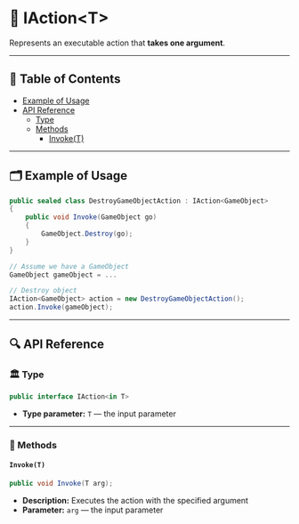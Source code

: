 # 🧩 IAction&lt;T&gt;

Represents an executable action that <b>takes one argument</b>.

---

## 📑 Table of Contents

- [Example of Usage](#-example-of-usage)
- [API Reference](#-api-reference)
    - [Type](#-type)
    - [Methods](#-methods)
        - [Invoke(T)](#invoket)
---

## 🗂 Example of Usage

```csharp
public sealed class DestroyGameObjectAction : IAction<GameObject>
{
    public void Invoke(GameObject go) 
    {
        GameObject.Destroy(go);  
    } 
}
```

```csharp
// Assume we have a GameObject
GameObject gameObject = ...

// Destroy object
IAction<GameObject> action = new DestroyGameObjectAction();
action.Invoke(gameObject);
```

---

## 🔍 API Reference

### 🏛️ Type <div id="-type"></div>

```csharp
public interface IAction<in T>
```

- **Type parameter:** `T` — the input parameter

---

### 🏹 Methods

#### `Invoke(T)`

```csharp
public void Invoke(T arg);
```

- **Description:** Executes the action with the specified argument
- **Parameter:** `arg` — the input parameter